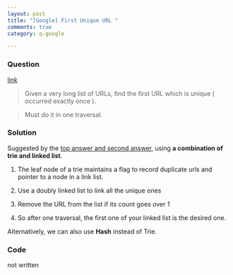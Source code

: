 ```yaml
---
layout: post
title: "[Google] First Unique URL "
comments: true
category: q-google

---
```


### Question 

[link](http://www.careercup.com/question?id=11856466)

> Given a very long list of URLs, find the first URL which is unique ( occurred exactly once ). 

> Must do it in one traversal.

### Solution 

Suggested by the [top answer and second answer](http://www.careercup.com/question?id=11856466), using __a combination of trie and linked list__. 

1. The leaf node of a trie maintains a flag to record duplicate urls and pointer to a node in a link list. 

1. Use a doubly linked list to link all the unique ones
1. Remove the URL from the list if its count goes over 1
1. So after one traversal, the first one of your linked list is the desired one. 

Alternatively, we can also use __Hash__ instead of Trie. 

### Code

not written
